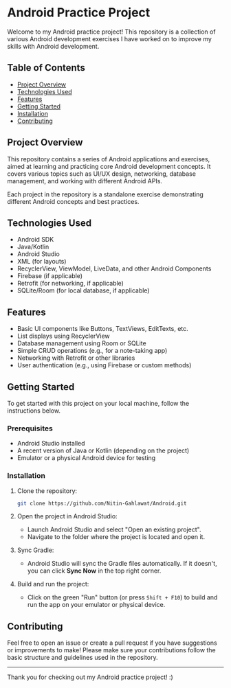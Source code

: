 # Android Practice Project

Welcome to my Android practice project! This repository is a collection of various Android development exercises I have worked on to improve my skills with Android development.

## Table of Contents

- [Project Overview](#project-overview)
- [Technologies Used](#technologies-used)
- [Features](#features)
- [Getting Started](#getting-started)
- [Installation](#installation)
- [Contributing](#contributing)

## Project Overview

This repository contains a series of Android applications and exercises, aimed at learning and practicing core Android development concepts. It covers various topics such as UI/UX design, networking, database management, and working with different Android APIs.

Each project in the repository is a standalone exercise demonstrating different Android concepts and best practices.

## Technologies Used

- Android SDK
- Java/Kotlin
- Android Studio
- XML (for layouts)
- RecyclerView, ViewModel, LiveData, and other Android Components
- Firebase (if applicable)
- Retrofit (for networking, if applicable)
- SQLite/Room (for local database, if applicable)

## Features

- Basic UI components like Buttons, TextViews, EditTexts, etc.
- List displays using RecyclerView
- Database management using Room or SQLite
- Simple CRUD operations (e.g., for a note-taking app)
- Networking with Retrofit or other libraries
- User authentication (e.g., using Firebase or custom methods)

## Getting Started

To get started with this project on your local machine, follow the instructions below.

### Prerequisites

- Android Studio installed
- A recent version of Java or Kotlin (depending on the project)
- Emulator or a physical Android device for testing

### Installation

1. Clone the repository:

   ```bash
   git clone https://github.com/Nitin-Gahlawat/Android.git
   ```

2. Open the project in Android Studio:

   - Launch Android Studio and select "Open an existing project".
   - Navigate to the folder where the project is located and open it.

3. Sync Gradle:

   - Android Studio will sync the Gradle files automatically. If it doesn't, you can click **Sync Now** in the top right corner.

4. Build and run the project:
   - Click on the green "Run" button (or press `Shift + F10`) to build and run the app on your emulator or physical device.

## Contributing

Feel free to open an issue or create a pull request if you have suggestions or improvements to make! Please make sure your contributions follow the basic structure and guidelines used in the repository.

---

Thank you for checking out my Android practice project! :)
